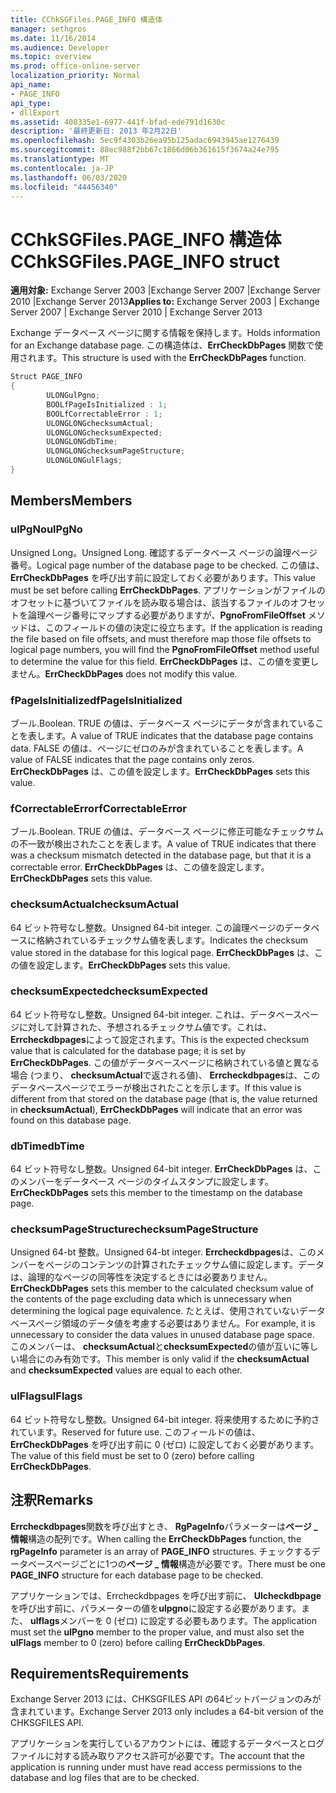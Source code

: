 ```yaml
---
title: CChkSGFiles.PAGE_INFO 構造体
manager: sethgros
ms.date: 11/16/2014
ms.audience: Developer
ms.topic: overview
ms.prod: office-online-server
localization_priority: Normal
api_name:
- PAGE_INFO
api_type:
- dllExport
ms.assetid: 408335e1-6977-441f-bfad-ede791d1630c
description: '最終更新日: 2013 年2月22日'
ms.openlocfilehash: 5ec9f4303b26ea95b125adac6943945ae1276439
ms.sourcegitcommit: 88ec988f2bb67c1866d06b361615f3674a24e795
ms.translationtype: MT
ms.contentlocale: ja-JP
ms.lasthandoff: 06/03/2020
ms.locfileid: "44456340"
---
```

# <a name="cchksgfilespage_info-struct"></a><span data-ttu-id="8482a-103">CChkSGFiles.PAGE_INFO 構造体</span><span class="sxs-lookup"><span data-stu-id="8482a-103">CChkSGFiles.PAGE_INFO struct</span></span>

<span data-ttu-id="8482a-104">**適用対象:** Exchange Server 2003 |Exchange Server 2007 |Exchange Server 2010 |Exchange Server 2013</span><span class="sxs-lookup"><span data-stu-id="8482a-104">**Applies to:** Exchange Server 2003 | Exchange Server 2007 | Exchange Server 2010 | Exchange Server 2013</span></span>
  
<span data-ttu-id="8482a-105">Exchange データベース ページに関する情報を保持します。</span><span class="sxs-lookup"><span data-stu-id="8482a-105">Holds information for an Exchange database page.</span></span> <span data-ttu-id="8482a-106">この構造体は、**ErrCheckDbPages** 関数で使用されます。</span><span class="sxs-lookup"><span data-stu-id="8482a-106">This structure is used with the **ErrCheckDbPages** function.</span></span> 
  
```cs
Struct PAGE_INFO  
{
        ULONGulPgno;
        BOOLfPageIsInitialized : 1;
        BOOLfCorrectableError : 1;
        ULONGLONGchecksumActual;
        ULONGLONGchecksumExpected;
        ULONGLONGdbTime;
        ULONGLONGchecksumPageStructure;
        ULONGLONGulFlags;
}

```

## <a name="members"></a><span data-ttu-id="8482a-107">Members</span><span class="sxs-lookup"><span data-stu-id="8482a-107">Members</span></span>

### <a name="ulpgno"></a><span data-ttu-id="8482a-108">ulPgNo</span><span class="sxs-lookup"><span data-stu-id="8482a-108">ulPgNo</span></span>
  
<span data-ttu-id="8482a-109">Unsigned Long。</span><span class="sxs-lookup"><span data-stu-id="8482a-109">Unsigned Long.</span></span> <span data-ttu-id="8482a-110">確認するデータベース ページの論理ページ番号。</span><span class="sxs-lookup"><span data-stu-id="8482a-110">Logical page number of the database page to be checked.</span></span> <span data-ttu-id="8482a-111">この値は、**ErrCheckDbPages** を呼び出す前に設定しておく必要があります。</span><span class="sxs-lookup"><span data-stu-id="8482a-111">This value must be set before calling **ErrCheckDbPages**.</span></span> <span data-ttu-id="8482a-112">アプリケーションがファイルのオフセットに基づいてファイルを読み取る場合は、該当するファイルのオフセットを論理ページ番号にマップする必要がありますが、**PgnoFromFileOffset** メソッドは、このフィールドの値の決定に役立ちます。</span><span class="sxs-lookup"><span data-stu-id="8482a-112">If the application is reading the file based on file offsets, and must therefore map those file offsets to logical page numbers, you will find the **PgnoFromFileOffset** method useful to determine the value for this field.</span></span> <span data-ttu-id="8482a-113">**ErrCheckDbPages** は、この値を変更しません。</span><span class="sxs-lookup"><span data-stu-id="8482a-113">**ErrCheckDbPages** does not modify this value.</span></span> 
    
### <a name="fpageisinitialized"></a><span data-ttu-id="8482a-114">fPageIsInitialized</span><span class="sxs-lookup"><span data-stu-id="8482a-114">fPageIsInitialized</span></span> 
  
<span data-ttu-id="8482a-115">ブール.</span><span class="sxs-lookup"><span data-stu-id="8482a-115">Boolean.</span></span> <span data-ttu-id="8482a-116">TRUE の値は、データベース ページにデータが含まれていることを表します。</span><span class="sxs-lookup"><span data-stu-id="8482a-116">A value of TRUE indicates that the database page contains data.</span></span> <span data-ttu-id="8482a-117">FALSE の値は、ページにゼロのみが含まれていることを表します。</span><span class="sxs-lookup"><span data-stu-id="8482a-117">A value of FALSE indicates that the page contains only zeros.</span></span> <span data-ttu-id="8482a-118">**ErrCheckDbPages** は、この値を設定します。</span><span class="sxs-lookup"><span data-stu-id="8482a-118">**ErrCheckDbPages** sets this value.</span></span> 
    
### <a name="fcorrectableerror"></a><span data-ttu-id="8482a-119">fCorrectableError</span><span class="sxs-lookup"><span data-stu-id="8482a-119">fCorrectableError</span></span>
  
<span data-ttu-id="8482a-120">ブール.</span><span class="sxs-lookup"><span data-stu-id="8482a-120">Boolean.</span></span> <span data-ttu-id="8482a-121">TRUE の値は、データベース ページに修正可能なチェックサムの不一致が検出されたことを表します。</span><span class="sxs-lookup"><span data-stu-id="8482a-121">A value of TRUE indicates that there was a checksum mismatch detected in the database page, but that it is a correctable error.</span></span> <span data-ttu-id="8482a-122">**ErrCheckDbPages** は、この値を設定します。</span><span class="sxs-lookup"><span data-stu-id="8482a-122">**ErrCheckDbPages** sets this value.</span></span> 
    
### <a name="checksumactual"></a><span data-ttu-id="8482a-123">checksumActual</span><span class="sxs-lookup"><span data-stu-id="8482a-123">checksumActual</span></span>
  
<span data-ttu-id="8482a-124">64 ビット符号なし整数。</span><span class="sxs-lookup"><span data-stu-id="8482a-124">Unsigned 64-bit integer.</span></span> <span data-ttu-id="8482a-125">この論理ページのデータベースに格納されているチェックサム値を表します。</span><span class="sxs-lookup"><span data-stu-id="8482a-125">Indicates the checksum value stored in the database for this logical page.</span></span> <span data-ttu-id="8482a-126">**ErrCheckDbPages** は、この値を設定します。</span><span class="sxs-lookup"><span data-stu-id="8482a-126">**ErrCheckDbPages** sets this value.</span></span> 
    
### <a name="checksumexpected"></a><span data-ttu-id="8482a-127">checksumExpected</span><span class="sxs-lookup"><span data-stu-id="8482a-127">checksumExpected</span></span>
  
<span data-ttu-id="8482a-128">64 ビット符号なし整数。</span><span class="sxs-lookup"><span data-stu-id="8482a-128">Unsigned 64-bit integer.</span></span> <span data-ttu-id="8482a-129">これは、データベースページに対して計算された、予想されるチェックサム値です。これは、 **Errcheckdbpages**によって設定されます。</span><span class="sxs-lookup"><span data-stu-id="8482a-129">This is the expected checksum value that is calculated for the database page; it is set by **ErrCheckDbPages**.</span></span> <span data-ttu-id="8482a-130">この値がデータベースページに格納されている値と異なる場合 (つまり、 **checksumActual**で返される値)、 **Errcheckdbpages**は、このデータベースページでエラーが検出されたことを示します。</span><span class="sxs-lookup"><span data-stu-id="8482a-130">If this value is different from that stored on the database page (that is, the value returned in **checksumActual**), **ErrCheckDbPages** will indicate that an error was found on this database page.</span></span> 
    
### <a name="dbtime"></a><span data-ttu-id="8482a-131">dbTime</span><span class="sxs-lookup"><span data-stu-id="8482a-131">dbTime</span></span>
  
<span data-ttu-id="8482a-132">64 ビット符号なし整数。</span><span class="sxs-lookup"><span data-stu-id="8482a-132">Unsigned 64-bit integer.</span></span> <span data-ttu-id="8482a-133">**ErrCheckDbPages** は、このメンバーをデータベース ページのタイムスタンプに設定します。</span><span class="sxs-lookup"><span data-stu-id="8482a-133">**ErrCheckDbPages** sets this member to the timestamp on the database page.</span></span> 
    
### <a name="checksumpagestructure"></a><span data-ttu-id="8482a-134">checksumPageStructure</span><span class="sxs-lookup"><span data-stu-id="8482a-134">checksumPageStructure</span></span> 
  
<span data-ttu-id="8482a-135">Unsigned 64-bt 整数。</span><span class="sxs-lookup"><span data-stu-id="8482a-135">Unsigned 64-bt integer.</span></span> <span data-ttu-id="8482a-136">**Errcheckdbpages**は、このメンバーをページのコンテンツの計算されたチェックサム値に設定します。データは、論理的なページの同等性を決定するときには必要ありません。</span><span class="sxs-lookup"><span data-stu-id="8482a-136">**ErrCheckDbPages** sets this member to the calculated checksum value of the contents of the page excluding data which is unnecessary when determining the logical page equivalence.</span></span> <span data-ttu-id="8482a-137">たとえば、使用されていないデータベースページ領域のデータ値を考慮する必要はありません。</span><span class="sxs-lookup"><span data-stu-id="8482a-137">For example, it is unnecessary to consider the data values in unused database page space.</span></span> <span data-ttu-id="8482a-138">このメンバーは、 **checksumActual**と**checksumExpected**の値が互いに等しい場合にのみ有効です。</span><span class="sxs-lookup"><span data-stu-id="8482a-138">This member is only valid if the **checksumActual**  and  **checksumExpected**  values are equal to each other.</span></span> 
    
### <a name="ulflags"></a><span data-ttu-id="8482a-139">ulFlags</span><span class="sxs-lookup"><span data-stu-id="8482a-139">ulFlags</span></span>
  
<span data-ttu-id="8482a-140">64 ビット符号なし整数。</span><span class="sxs-lookup"><span data-stu-id="8482a-140">Unsigned 64-bit integer.</span></span> <span data-ttu-id="8482a-141">将来使用するために予約されています。</span><span class="sxs-lookup"><span data-stu-id="8482a-141">Reserved for future use.</span></span> <span data-ttu-id="8482a-142">このフィールドの値は、**ErrCheckDbPages** を呼び出す前に 0 (ゼロ) に設定しておく必要があります。</span><span class="sxs-lookup"><span data-stu-id="8482a-142">The value of this field must be set to 0 (zero) before calling **ErrCheckDbPages**.</span></span>
    
## <a name="remarks"></a><span data-ttu-id="8482a-143">注釈</span><span class="sxs-lookup"><span data-stu-id="8482a-143">Remarks</span></span>

<span data-ttu-id="8482a-144">**Errcheckdbpages**関数を呼び出すとき、 **RgPageInfo**パラメーターは**ページ \_ 情報**構造の配列です。</span><span class="sxs-lookup"><span data-stu-id="8482a-144">When calling the **ErrCheckDbPages** function, the **rgPageInfo**  parameter is an array of **PAGE\_INFO** structures.</span></span> <span data-ttu-id="8482a-145">チェックするデータベースページごとに1つの**ページ \_ 情報**構造が必要です。</span><span class="sxs-lookup"><span data-stu-id="8482a-145">There must be one **PAGE\_INFO** structure for each database page to be checked.</span></span> 
  
<span data-ttu-id="8482a-146">アプリケーションでは、Errcheckdbpages を呼び出す前に、 **Ulcheckdbpage**を呼び出す前に、パラメーターの値を**ulpgno**に設定する必要があります。また、 **ulflags**メンバーを 0 (ゼロ) に設定する必要もあります。</span><span class="sxs-lookup"><span data-stu-id="8482a-146">The application must set the **ulPgno**  member to the proper value, and must also set the  **ulFlags**  member to 0 (zero) before calling **ErrCheckDbPages**.</span></span> 
  
## <a name="requirements"></a><span data-ttu-id="8482a-147">Requirements</span><span class="sxs-lookup"><span data-stu-id="8482a-147">Requirements</span></span>

<span data-ttu-id="8482a-148">Exchange Server 2013 には、CHKSGFILES API の64ビットバージョンのみが含まれています。</span><span class="sxs-lookup"><span data-stu-id="8482a-148">Exchange Server 2013 only includes a 64-bit version of the CHKSGFILES API.</span></span>
  
<span data-ttu-id="8482a-149">アプリケーションを実行しているアカウントには、確認するデータベースとログ ファイルに対する読み取りアクセス許可が必要です。</span><span class="sxs-lookup"><span data-stu-id="8482a-149">The account that the application is running under must have read access permissions to the database and log files that are to be checked.</span></span>
  

